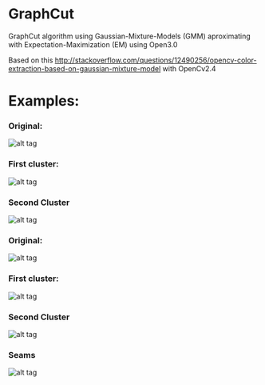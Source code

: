 # GraphCut


GraphCut algorithm using Gaussian-Mixture-Models (GMM) aproximating with Expectation-Maximization (EM) using Open3.0

Based on this http://stackoverflow.com/questions/12490256/opencv-color-extraction-based-on-gaussian-mixture-model with OpenCv2.4

# Examples:

### Original:
![alt tag](https://github.com/theUnkownName/GraphCut/blob/master/cat.PNG)
### First cluster:
![alt tag](https://github.com/theUnkownName/GraphCut/blob/master/1stCluster_cat.jpg)
### Second Cluster
![alt tag](https://github.com/theUnkownName/GraphCut/blob/master/2ndCluster_cat.jpg)

### Original:
![alt tag](https://github.com/theUnkownName/GraphCut/blob/master/flower.jpg)
### First cluster:
![alt tag](https://github.com/theUnkownName/GraphCut/blob/master/1stCluster_flower.jpg)
### Second Cluster
![alt tag](https://github.com/theUnkownName/GraphCut/blob/master/2ndCluster_flower.jpg)
### Seams
![alt tag](https://github.com/theUnkownName/GraphCut/blob/master/seam_flower.png)
